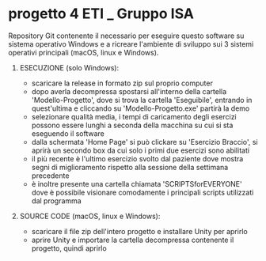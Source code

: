 # progetto 4 ETI _ Gruppo ISA

Repository Git contenente il necessario per eseguire questo software su sistema operativo Windows e a ricreare l'ambiente di sviluppo sui 3 sistemi operativi principali (macOS, linux e Windows).

1. ESECUZIONE (solo Windows):
      - scaricare la release in formato zip sul proprio computer
      - dopo averla decompressa spostarsi all'interno della cartella 'Modello-Progetto', dove si trova la cartella
        'Eseguibile', entrando in quest'ultima e cliccando su 'Modello-Progetto.exe' partirà la demo
      - selezionare qualità media, i tempi di caricamento degli esercizi possono essere lunghi a seconda della
        macchina su cui si sta eseguendo il software
      - dalla schermata 'Home Page' si può clickare su 'Esercizio Braccio', si aprirà un secondo box da cui solo i primi due
        esercizi sono abilitati
      - il più recente è l'ultimo esercizio svolto dal paziente dove mostra segni di miglioramento rispetto alla sessione
        della settimana precedente
      - è inoltre presente una cartella chiamata 'SCRIPTSforEVERYONE' dove è possibile visionare comodamente i principali
        scripts utilizzati dal programma

2. SOURCE CODE (macOS, linux e Windows):
      - scaricare il file zip dell'intero progetto e installare Unity per aprirlo
      - aprire Unity e importare la cartella decompressa contenente il progetto, quindi aprirlo

